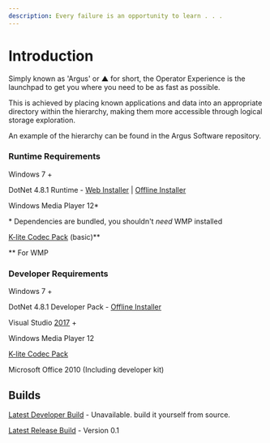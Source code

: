 ```yaml
---
description: Every failure is an opportunity to learn . . .
---
```


# Introduction

Simply known as 'Argus' or ▲ for short, the Operator Experience is the launchpad to get you where you need to be as fast as possible.

This is achieved by placing known applications and data into an appropriate directory within the hierarchy, making them more accessible through logical storage exploration.

An example of the hierarchy can be found in the Argus Software repository.

### Runtime Requirements

Windows 7 +

DotNet 4.8.1 Runtime - [Web Installer](https://dotnet.microsoft.com/en-us/download/dotnet-framework/thank-you/net481-web-installer) | [Offline Installer](https://dotnet.microsoft.com/en-us/download/dotnet-framework/thank-you/net481-offline-installer)

Windows Media Player 12*

\* Dependencies are bundled, you shouldn't *need* WMP installed

[K-lite Codec Pack](https://www.codecguide.com/download_k-lite_codec_pack_basic.htm) (basic)**

\** For WMP

### Developer Requirements <a href="#user-content-developer-requirements" id="user-content-developer-requirements"></a>

Windows 7 +

DotNet 4.8.1 Developer Pack - [Offline Installer](https://dotnet.microsoft.com/en-us/download/dotnet-framework/thank-you/net481-developer-pack-offline-installer)

Visual Studio [2017](https://my.visualstudio.com/Downloads?q=visual%20studio%202017&wt.mc_id=o~msft~vscom~older-downloads) +

Windows Media Player 12

[K-lite Codec Pack](https://www.codecguide.com/download_k-lite_codec_pack_basic.htm)

Microsoft Office 2010 (Including developer kit)

## Builds

[Latest Developer Build]() - Unavailable. build it yourself from source.

[Latest Release Build](https://panoptes.jp-osa-1.linodeobjects.com/oexl/package/oexl-0.18732.42323.zip) - Version 0.1
